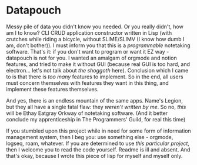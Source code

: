 # Datapouch
Messy pile of data you didn't know you needed. Or you really didn't, how am I to know? CLI CRUD application constructor written in Lisp (with crutches while riding a bicycle, without SLIME/SLIMV (I know how dumb I am, don't bother)).
I must inform you that this is a _programmable_ notetaking software. That's it: if you don't want to program or want it EZ way - datapouch is not for you. I wanted an amalgam of orgmode and notion features, and tried to make it without GUI (because real GUI is too hard, and electron... let's not talk about *the shoggoth* here). Conclusion which I came to is that there is _too many_ features to implement. So in the end, all users must concern themselves with features they want in this thing, and implement these features themselves.

And yes, there is an endless mountain of the same apps. Name's Legion, but they all have a single fatal flaw: they *weren't written by me*. So no, *this* will be Ethay Eatgray Orkway of notetaking software. (And it better conclude my apprenticeship in The Programmers' Guild, for real this time)

If you stumbled upon this project while in need for some form of information management system, then I beg you: use something else - orgmode, logseq, roam, whatever. If you are determined to use *this particular project*, then I welcome you to read the code yourself. Readme is ill and absent. And that's okay, because I wrote this piece of lisp for myself and myself only.

